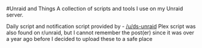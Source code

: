 #Unraid and Things
A collection of scripts and tools I use on my Unraid server.


Daily script and notification script provided by - [/u/ds-unraid](https://www.reddit.com/r/unRAID/comments/l1bf8m/userscripts_to_clean_up_radarrsonarr_overnight/)
Plex script was also found on r/unraid, but I cannot remember the post(er) since it was over a year ago before I decided to upload these to a safe place
